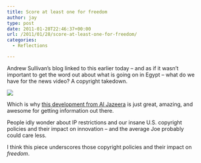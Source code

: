 ```yaml
---
title: Score at least one for freedom
author: jay
type: post
date: 2011-01-28T22:46:37+00:00
url: /2011/01/28/score-at-least-one-for-freedom/
categories:
  - Reflections

---
```

Andrew Sullivan’s blog linked to this earlier today &#8211; and as if it wasn’t important to get the word out about what is going on in Egypt &#8211; what do we have for the news video? A copyright takedown.

![][1]

Which is why [this development from Al Jazeera][2] is just great, amazing, and awesome for getting information out there.

People idly wonder about IP restrictions and our insane U.S. copyright policies and their impact on innovation &#8211; and the average Joe probably could care less.

I think this piece underscores those copyright policies and their impact on _freedom_.

 [1]: https://cdn.rambleon.org/migrate/2011/01/Reeder.jpg
 [2]: http://www.readwriteweb.com/archives/al_jazeera_releases_egypt_coverage_under_creative.php